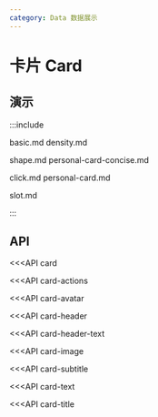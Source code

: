 ```yaml
---
category: Data 数据展示
---
```


# 卡片 Card

## 演示

:::include

basic.md density.md

shape.md personal-card-concise.md

click.md personal-card.md 

slot.md

:::

## API

<<<API card

<<<API card-actions

<<<API card-avatar

<<<API card-header

<<<API card-header-text

<<<API card-image

<<<API card-subtitle

<<<API card-text

<<<API card-title